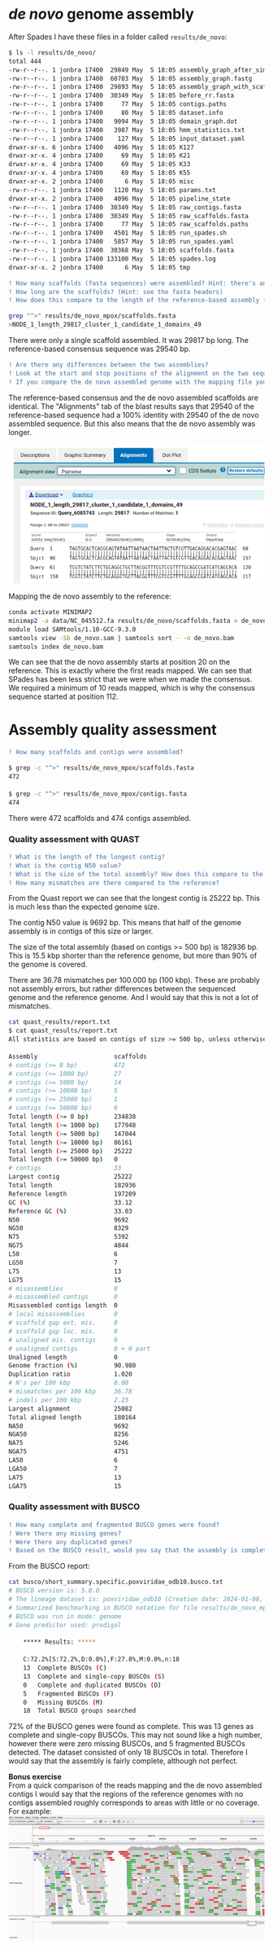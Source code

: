 # _de novo_ genome assembly  

After Spades I have these files in a folder called `results/de_novo`:

```bash
$ ls -l results/de_novo/
total 444
-rw-r--r--. 1 jonbra 17400  29849 May  5 18:05 assembly_graph_after_simplification.gfa
-rw-r--r--. 1 jonbra 17400  60703 May  5 18:05 assembly_graph.fastg
-rw-r--r--. 1 jonbra 17400  29893 May  5 18:05 assembly_graph_with_scaffolds.gfa
-rw-r--r--. 1 jonbra 17400  30349 May  5 18:05 before_rr.fasta
-rw-r--r--. 1 jonbra 17400     77 May  5 18:05 contigs.paths
-rw-r--r--. 1 jonbra 17400     80 May  5 18:05 dataset.info
-rw-r--r--. 1 jonbra 17400   9094 May  5 18:05 domain_graph.dot
-rw-r--r--. 1 jonbra 17400   3987 May  5 18:05 hmm_statistics.txt
-rw-r--r--. 1 jonbra 17400    127 May  5 18:05 input_dataset.yaml
drwxr-xr-x. 6 jonbra 17400   4096 May  5 18:05 K127
drwxr-xr-x. 4 jonbra 17400     69 May  5 18:05 K21
drwxr-xr-x. 4 jonbra 17400     69 May  5 18:05 K33
drwxr-xr-x. 4 jonbra 17400     69 May  5 18:05 K55
drwxr-xr-x. 2 jonbra 17400      6 May  5 18:05 misc
-rw-r--r--. 1 jonbra 17400   1120 May  5 18:05 params.txt
drwxr-xr-x. 2 jonbra 17400   4096 May  5 18:05 pipeline_state
-rw-r--r--. 1 jonbra 17400  30349 May  5 18:05 raw_contigs.fasta
-rw-r--r--. 1 jonbra 17400  30349 May  5 18:05 raw_scaffolds.fasta
-rw-r--r--. 1 jonbra 17400     77 May  5 18:05 raw_scaffolds.paths
-rw-r--r--. 1 jonbra 17400   4501 May  5 18:05 run_spades.sh
-rw-r--r--. 1 jonbra 17400   5857 May  5 18:05 run_spades.yaml
-rw-r--r--. 1 jonbra 17400  30368 May  5 18:05 scaffolds.fasta
-rw-r--r--. 1 jonbra 17400 133100 May  5 18:05 spades.log
drwxr-xr-x. 2 jonbra 17400      6 May  5 18:05 tmp
```  

```diff
! How many scaffolds (fasta sequences) were assembled? Hint: there's an argument to the grep command that counts.
! How long are the scaffolds? (Hint: see the fasta headers)  
! How does this compare to the length of the reference-based assembly (not counting the N's)?
```

```bash
grep "^>" results/de_novo_mpox/scaffolds.fasta
>NODE_1_length_29817_cluster_1_candidate_1_domains_49
```


There were only a single scaffold assembled. It was 29817 bp long. The reference-based consensus sequence was 29540 bp.  


```diff
! Are there any differences between the two assemblies?
! Look at the start and stop positions of the alignment on the two sequences (Query and Subject). Do they start at the exact same positions?
! If you compare the de novo assembled genome with the mapping file you see in IGV, at roughly what coverage level did SPAdes assemble a sequence?
```  

The reference-based consensus and the de novo assembled scaffolds are identical. The "Alignments" tab of the blast results says that 29540 of the reference-based sequence had a 100% identity with 29540 of the de novo assembled sequence. But this also means that the de novo assembly was longer.  

![Blast](images/pairwise_blast.png)  

Mapping the de novo assembly to the reference: 
```bash
conda activate MINIMAP2
minimap2 -a data/NC_045512.fa results/de_novo/scaffolds.fasta > de_novo.sam
module load SAMtools/1.10-GCC-9.3.0
samtools view -Sb de_novo.sam | samtools sort - -o de_novo.bam
samtools index de_novo.bam
```

We can see that the de novo assembly starts at position 20 on the reference. This is exactly where the first reads mapped. We can see that SPades has been less strict that we were when we made the consensus. We required a minimum of 10 reads mapped, which is why the consensus sequence started at position 112.  

# Assembly quality assessment  

```diff
! How many scaffolds and contigs were assembled?
```

```bash
$ grep -c "^>" results/de_novo_mpox/scaffolds.fasta
472

$ grep -c "^>" results/de_novo_mpox/contigs.fasta 
474
```  

There were 472 scaffolds and 474 contigs assembled.  

### Quality assessment with QUAST  

```diff
! What is the length of the longest contig?
! What is the contig N50 value?
! What is the size of the total assembly? How does this compare to the reference genome? How large fraction of the reference genome is covered (coverage breadth)?
! How many mismatches are there compared to the reference?
```

From the Quast report we can see that the longest contig is 25222 bp. This is much less than the expected genome size.  

The contig N50 value is 9692 bp. This means that half of the genome assembly is in contigs of this size or larger. 

The size of the total assembly (based on contigs >= 500 bp) is 182936 bp. This is 15.5 kbp shorter than the reference genome, but more than 90% of the genome is covered.

There are 36.78 mismatches per 100.000 bp (100 kbp). These are probably not assembly errors, but rather differences between the sequenced genome and the reference genome. And I would say that this is not a lot of mismatches.

```bash
cat quast_results/report.txt
$ cat quast_results/report.txt 
All statistics are based on contigs of size >= 500 bp, unless otherwise noted (e.g., "# contigs (>= 0 bp)" and "Total length (>= 0 bp)" include all contigs).

Assembly                     scaffolds 
# contigs (>= 0 bp)          472       
# contigs (>= 1000 bp)       27        
# contigs (>= 5000 bp)       14        
# contigs (>= 10000 bp)      5         
# contigs (>= 25000 bp)      1         
# contigs (>= 50000 bp)      0         
Total length (>= 0 bp)       234838    
Total length (>= 1000 bp)    177948    
Total length (>= 5000 bp)    147044    
Total length (>= 10000 bp)   86161     
Total length (>= 25000 bp)   25222     
Total length (>= 50000 bp)   0         
# contigs                    33        
Largest contig               25222     
Total length                 182936    
Reference length             197209    
GC (%)                       33.12     
Reference GC (%)             33.03     
N50                          9692      
NG50                         8329      
N75                          5392      
NG75                         4844      
L50                          6         
LG50                         7         
L75                          13        
LG75                         15        
# misassemblies              0         
# misassembled contigs       0         
Misassembled contigs length  0         
# local misassemblies        0         
# scaffold gap ext. mis.     0         
# scaffold gap loc. mis.     0         
# unaligned mis. contigs     0         
# unaligned contigs          0 + 0 part
Unaligned length             0         
Genome fraction (%)          90.980    
Duplication ratio            1.020     
# N's per 100 kbp            0.00      
# mismatches per 100 kbp     36.78     
# indels per 100 kbp         2.23      
Largest alignment            25082     
Total aligned length         180164    
NA50                         9692      
NGA50                        8256      
NA75                         5246      
NGA75                        4751      
LA50                         6         
LGA50                        7         
LA75                         13        
LGA75                        15        
```  

### Quality assessment with BUSCO  

```diff
! How many complete and fragmented BUSCO genes were found?
! Were there any missing genes?
! Were there any duplicated genes?
! Based on the BUSCO result, would you say that the assembly is complete?
```  
From the BUSCO report:
```bash
cat busco/short_summary.specific.poxviridae_odb10.busco.txt
# BUSCO version is: 5.0.0 
# The lineage dataset is: poxviridae_odb10 (Creation date: 2024-01-08, number of species: 39, number of BUSCOs: 18)
# Summarized benchmarking in BUSCO notation for file results/de_novo_mpox/scaffolds.fasta
# BUSCO was run in mode: genome
# Gene predictor used: prodigal

	***** Results: *****

	C:72.2%[S:72.2%,D:0.0%],F:27.8%,M:0.0%,n:18	   
	13	Complete BUSCOs (C)			   
	13	Complete and single-copy BUSCOs (S)	   
	0	Complete and duplicated BUSCOs (D)	   
	5	Fragmented BUSCOs (F)			   
	0	Missing BUSCOs (M)			   
	18	Total BUSCO groups searched	
```  

72% of the BUSCO genes were found as complete. This was 13 genes as complete and single-copy BUSCOs. This may not sound like a high number, however there were zero missing BUSCOs, and 5 fragmented BUSCOs detected. The dataset consisted of only 18 BUSCOs in total. Therefore I would say that the assembly is fairly complete, although not perfect.
  
**Bonus exercise**  
From a quick comparison of the reads mapping and the de novo assembled contigs I would say that the regions of the reference genomes with no contigs assembled roughly corresponds to areas with little or no coverage. For example:
![IGV contgs](images/igv_contigs.png)  
